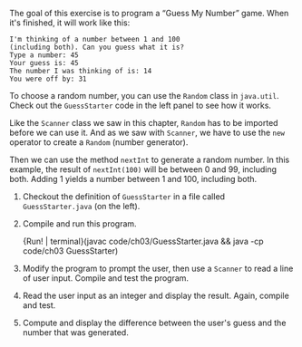 The goal of this exercise is to program a “Guess My Number” game. When it's finished, it will work like this:

```code
I'm thinking of a number between 1 and 100
(including both). Can you guess what it is?
Type a number: 45
Your guess is: 45
The number I was thinking of is: 14
You were off by: 31
```

To choose a random number, you can use the `Random` class in `java.util`. Check out the `GuessStarter` code in the left panel to see how it works.

Like the `Scanner` class we saw in this chapter, `Random` has to be imported before we can use it. And as we saw with `Scanner`, we have to use the `new` operator to create a `Random` (number generator).

Then we can use the method `nextInt` to generate a random number. In this example, the result of `nextInt(100)` will be between 0 and 99, including both. Adding 1 yields a number between 1 and 100, including both.



1.  Checkout the definition of `GuessStarter` in a file called `GuessStarter.java` (on the left).

1.  Compile and run this program.

    {Run! | terminal}(javac code/ch03/GuessStarter.java && java -cp code/ch03 GuessStarter)

1.  Modify the program to prompt the user, then use a `Scanner` to read a line of user input.
    Compile and test the program.

1.  Read the user input as an integer and display the result.
    Again, compile and test.

1.  Compute and display the difference between the user's guess and the number that was generated.
